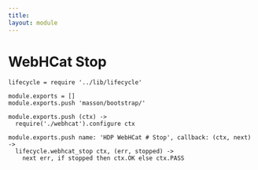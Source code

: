 ```yaml
---
title: 
layout: module
---
```


# WebHCat Stop

    lifecycle = require '../lib/lifecycle'

    module.exports = []
    module.exports.push 'masson/bootstrap/'

    module.exports.push (ctx) ->
      require('./webhcat').configure ctx

    module.exports.push name: 'HDP WebHCat # Stop', callback: (ctx, next) ->
      lifecycle.webhcat_stop ctx, (err, stopped) ->
        next err, if stopped then ctx.OK else ctx.PASS
